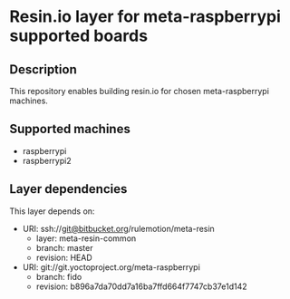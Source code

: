 # Resin.io layer for meta-raspberrypi supported boards

## Description
This repository enables building resin.io for chosen meta-raspberrypi machines.

## Supported machines
* raspberrypi
* raspberrypi2

## Layer dependencies

This layer depends on:

* URI: ssh://git@bitbucket.org/rulemotion/meta-resin
    * layer: meta-resin-common
    * branch: master
    * revision: HEAD
* URI: git://git.yoctoproject.org/meta-raspberrypi
    * branch: fido
    * revision: b896a7da70dd7a16ba7ffd664f7747cb37e1d142
